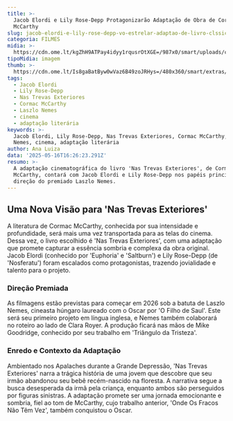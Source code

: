 ```yaml
---
title: >-
  Jacob Elordi e Lily Rose-Depp Protagonizarão Adaptação de Obra de Cormac
  McCarthy
slug: jacob-elordi-e-lily-rose-depp-vo-estrelar-adaptao-de-livro-clssico
categoria: FILMES
midia: >-
  https://cdn.ome.lt/kgZhH9ATPay4idyy1rqusrOtXGE=/987x0/smart/uploads/conteudo/fotos/OMELETE_CAPA_-_2025-05-16T123843.613.png
tipoMidia: imagem
thumb: >-
  https://cdn.ome.lt/Is8gaBatByw0wVaz6B49zoJRHys=/480x360/smart/extras/conteudos/omelete_THUMB_-_2025-05-16T123823.217.png
tags:
  - Jacob Elordi
  - Lily Rose-Depp
  - Nas Trevas Exteriores
  - Cormac McCarthy
  - Laszlo Nemes
  - cinema
  - adaptação literária
keywords: >-
  Jacob Elordi, Lily Rose-Depp, Nas Trevas Exteriores, Cormac McCarthy, Laszlo
  Nemes, cinema, adaptação literária
author: Ana Luiza
data: '2025-05-16T16:26:23.291Z'
resumo: >-
  A adaptação cinematográfica do livro 'Nas Trevas Exteriores', de Cormac
  McCarthy, contará com Jacob Elordi e Lily Rose-Depp nos papéis principais e
  direção do premiado Laszlo Nemes.
---
```


## Uma Nova Visão para 'Nas Trevas Exteriores'

A literatura de Cormac McCarthy, conhecida por sua intensidade e profundidade, será mais uma vez transportada para as telas do cinema. Dessa vez, o livro escolhido é 'Nas Trevas Exteriores', com uma adaptação que promete capturar a essência sombria e complexa da obra original. Jacob Elordi (conhecido por 'Euphoria' e 'Saltburn') e Lily Rose-Depp (de 'Nosferatu') foram escalados como protagonistas, trazendo jovialidade e talento para o projeto.

### Direção Premiada

As filmagens estão previstas para começar em 2026 sob a batuta de Laszlo Nemes, cineasta húngaro laureado com o Oscar por 'O Filho de Saul'. Este será seu primeiro projeto em língua inglesa, e Nemes também colaborará no roteiro ao lado de Clara Royer. A produção ficará nas mãos de Mike Goodridge, conhecido por seu trabalho em 'Triângulo da Tristeza'.

### Enredo e Contexto da Adaptação

Ambientado nos Apalaches durante a Grande Depressão, 'Nas Trevas Exteriores' narra a trágica história de uma jovem que descobre que seu irmão abandonou seu bebê recém-nascido na floresta. A narrativa segue a busca desesperada da irmã pela criança, enquanto ambos são perseguidos por figuras sinistras. A adaptação promete ser uma jornada emocionante e sombria, fiel ao tom de McCarthy, cujo trabalho anterior, 'Onde Os Fracos Não Têm Vez', também conquistou o Oscar.
